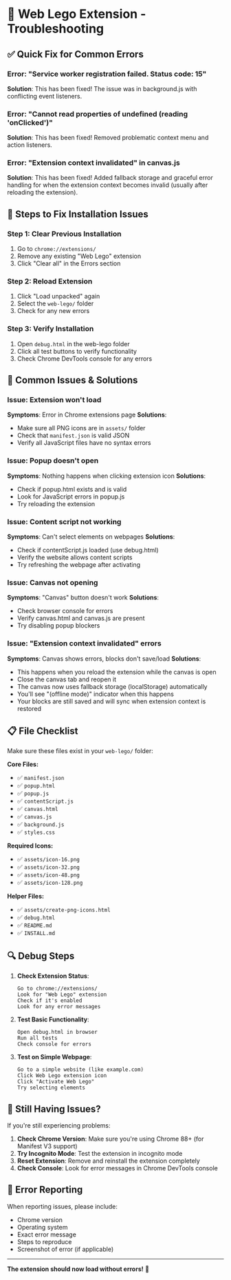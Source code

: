 # 🔧 Web Lego Extension - Troubleshooting

## ✅ Quick Fix for Common Errors

### Error: "Service worker registration failed. Status code: 15"
**Solution**: This has been fixed! The issue was in background.js with conflicting event listeners.

### Error: "Cannot read properties of undefined (reading 'onClicked')"
**Solution**: This has been fixed! Removed problematic context menu and action listeners.

### Error: "Extension context invalidated" in canvas.js
**Solution**: This has been fixed! Added fallback storage and graceful error handling for when the extension context becomes invalid (usually after reloading the extension).

## 🚀 Steps to Fix Installation Issues

### Step 1: Clear Previous Installation
1. Go to `chrome://extensions/`
2. Remove any existing "Web Lego" extension
3. Click "Clear all" in the Errors section

### Step 2: Reload Extension
1. Click "Load unpacked" again
2. Select the `web-lego/` folder
3. Check for any new errors

### Step 3: Verify Installation
1. Open `debug.html` in the web-lego folder
2. Click all test buttons to verify functionality
3. Check Chrome DevTools console for any errors

## 🐛 Common Issues & Solutions

### Issue: Extension won't load
**Symptoms**: Error in Chrome extensions page
**Solutions**:
- Make sure all PNG icons are in `assets/` folder
- Check that `manifest.json` is valid JSON
- Verify all JavaScript files have no syntax errors

### Issue: Popup doesn't open
**Symptoms**: Nothing happens when clicking extension icon
**Solutions**:
- Check if popup.html exists and is valid
- Look for JavaScript errors in popup.js
- Try reloading the extension

### Issue: Content script not working
**Symptoms**: Can't select elements on webpages
**Solutions**:
- Check if contentScript.js loaded (use debug.html)
- Verify the website allows content scripts
- Try refreshing the webpage after activating

### Issue: Canvas not opening
**Symptoms**: "Canvas" button doesn't work
**Solutions**:
- Check browser console for errors
- Verify canvas.html and canvas.js are present
- Try disabling popup blockers

### Issue: "Extension context invalidated" errors
**Symptoms**: Canvas shows errors, blocks don't save/load
**Solutions**:
- This happens when you reload the extension while the canvas is open
- Close the canvas tab and reopen it
- The canvas now uses fallback storage (localStorage) automatically
- You'll see "(offline mode)" indicator when this happens
- Your blocks are still saved and will sync when extension context is restored

## 📋 File Checklist

Make sure these files exist in your `web-lego/` folder:

**Core Files:**
- ✅ `manifest.json`
- ✅ `popup.html`
- ✅ `popup.js`
- ✅ `contentScript.js`
- ✅ `canvas.html`
- ✅ `canvas.js`
- ✅ `background.js`
- ✅ `styles.css`

**Required Icons:**
- ✅ `assets/icon-16.png`
- ✅ `assets/icon-32.png`
- ✅ `assets/icon-48.png`
- ✅ `assets/icon-128.png`

**Helper Files:**
- ✅ `assets/create-png-icons.html`
- ✅ `debug.html`
- ✅ `README.md`
- ✅ `INSTALL.md`

## 🔍 Debug Steps

1. **Check Extension Status**:
   ```
   Go to chrome://extensions/
   Look for "Web Lego" extension
   Check if it's enabled
   Look for any error messages
   ```

2. **Test Basic Functionality**:
   ```
   Open debug.html in browser
   Run all tests
   Check console for errors
   ```

3. **Test on Simple Webpage**:
   ```
   Go to a simple website (like example.com)
   Click Web Lego extension icon
   Click "Activate Web Lego"
   Try selecting elements
   ```

## 💬 Still Having Issues?

If you're still experiencing problems:

1. **Check Chrome Version**: Make sure you're using Chrome 88+ (for Manifest V3 support)
2. **Try Incognito Mode**: Test the extension in incognito mode
3. **Reset Extension**: Remove and reinstall the extension completely
4. **Check Console**: Look for error messages in Chrome DevTools console

## 📝 Error Reporting

When reporting issues, please include:
- Chrome version
- Operating system
- Exact error message
- Steps to reproduce
- Screenshot of error (if applicable)

---

**The extension should now load without errors!** 🎉
